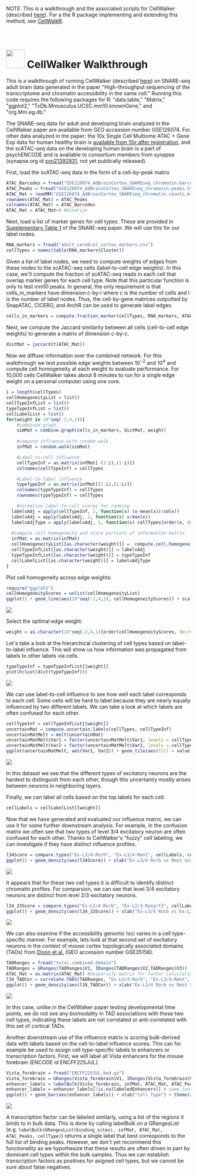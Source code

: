 NOTE: This is a walkthrough and the associated scripts for CellWalker (described [here](https://genomebiology.biomedcentral.com/articles/10.1186/s13059-021-02279-1)). For a the R package implementing and extending this method, see [CellWalkR](https://github.com/PFPrzytycki/CellWalkR).

<br>

<img src="WalkthroughFigures/cellwalker_icon.png" id="id" class="class" width="50" height="50" /> CellWalker Walkthrough
================

This is a walkthrough of running CellWalker (described [here](https://genomebiology.biomedcentral.com/articles/10.1186/s13059-021-02279-1)) on SNARE-seq adult brain data generated in the paper "High-throughput sequencing of the transcriptome and chromatin accessibility in the same cell." Running this code requires the following packages for R: "data.table," "Matrix," "ggplot2," "TxDb.Mmusculus.UCSC.mm10.knownGene," and "org.Mm.eg.db."

The SNARE-seq data for adult and developing brain analyzed in the CellWalker paper are available from GEO accession number GSE126074. For other data analyzed in the paper: the 10x Single Cell Multiome ATAC + Gene Exp data for human healthy brain is [available from 10x after registration](https://support.10xgenomics.com/single-cell-multiome-atac-gex/datasets/1.0.0/human_brain_3k), and the scATAC-seq data on the developing human brain is a part of psychENCODE and is available to consortium members from synapse (synapse.org id [syn21392931](https://www.synapse.org/#!Synapse:syn21392931), not yet publically released).

First, load the scATAC-seq data in the form of a cell-by-peak matrix

``` r
ATAC_Barcodes = fread("GSE126074_AdBrainCortex_SNAREseq_chromatin.barcodes.tsv.gz", header=FALSE)$V1
ATAC_Peaks = fread("GSE126074_AdBrainCortex_SNAREseq_chromatin.peaks.tsv.gz", header=FALSE)$V1
ATAC_Mat = readMM("GSE126074_AdBrainCortex_SNAREseq_chromatin.counts.mtx.gz")
rownames(ATAC_Mat) = ATAC_Peaks
colnames(ATAC_Mat) = ATAC_Barcodes
ATAC_Mat = ATAC_Mat>0 #binarize
```

Next, load a list of marker genes for cell types. These are provided in [Supplementary Table 1](https://www.ncbi.nlm.nih.gov/pmc/articles/PMC6893138/bin/NIHMS1539957-supplement-sup_tab1.xlsx) of the SNARE-seq paper. We will use this for our label nodes.

``` r
RNA_markers = fread("adult_cerebral_cortex_markers.csv")
cellTypes = names(table(RNA_markers$Cluster))
```

Given a list of label nodes, we need to compute weights of edges from these nodes to the scATAC-seq cells (label-to-cell edge weights). In this case, we'll compute the fraction of scATAC-seq reads in each cell that overlap marker genes for each cell type. Note that this particular function is only to test mm10 peaks. In general, the only requirement is that cells\_in\_markers have dimension c-by-l where c is the number of cells and l is the number of label nodes. Thus, the cell-by-gene matrices outputted by SnapATAC, CICERO, and ArchR can be used to generate label edges.

``` r
cells_in_markers = compute.fraction_marker(cellTypes, RNA_markers, ATAC_Mat)
```

Next, we compute the Jaccard similarity between all cells (cell-to-cell edge weights) to generate a matrix of dimension c-by-c.

``` r
distMat = jaccard(t(ATAC_Mat))
```

Now we diffuse information over the combined network. For this walkthrough we test possible edge weights between 10<sup>−2</sup> and 10<sup>4</sup> and compute cell homogeneity at each weight to evaluate performance. For 10,000 cells CellWalker takes about 8 minutes to run for a single edge weight on a personal computer using one core.

``` r
i = length(cellTypes)
cellHomogeneityList = list()
cellTypeInfList = list()
typeTypeInfList = list()
cellLabelList = list()
for(weight in 10^seq(-2,4,1)){
    #combined graph
    simMat = combine.graph(cells_in_markers, distMat, weight)
    
    #compute influence with random walk
    infMat = random.walk(simMat)

    #Label-to-cell influence
    cellTypeInf = as.matrix(infMat[-(1:i),(1:i)])
    colnames(cellTypeInf) = cellTypes

    #Label-to-label influence
    typeTypeInf = as.matrix(infMat[(1:i),(1:i)])
    colnames(typeTypeInf) = cellTypes
    rownames(typeTypeInf) = cellTypes

    #normalize label-to-cell scores for ranking
  labelsAdj = apply(cellTypeInf, 2, function(x) (x-mean(x))/sd(x))
  labelsAdj = apply(labelsAdj, 2, function(x) x/max(x))
  labelsAdjType = apply(labelsAdj, 1, function(x) cellTypes[order(x, decreasing = TRUE)][1])
    
  #compute cell homogeneity and store portions of information matrix
  infMat = as.matrix(infMat)
  cellHomogeneityList[[as.character(weight)]] =  compute.cell.homogeneity(cellTypes, labelsAdjType, infMat)
  cellTypeInfList[[as.character(weight)]] = labelsAdj
  typeTypeInfList[[as.character(weight)]] = typeTypeInf
  cellLabelList[[as.character(weight)]] = labelsAdjType
}
```

Plot cell homogeneity across edge weights:

``` r
require("ggplot2")
cellHomogeneityScores = unlist(cellHomogeneityList)
ggplot() + geom_line(aes(10^seq(-2,4,1), cellHomogeneityScores)) + scale_x_log10() + scale_y_log10() + theme_classic() + ylab("Predicted Cell Homogeneity") + xlab("Label Edge Weight")
```

![](WalkthroughFigures/CellHomogeneity.png)

Select the optimal edge weight:

``` r
weight = as.character(10^seq(-2,4,1)[order(cellHomogeneityScores, decreasing=TRUE)[1]])
```

Let's take a look at the hierarchical clustering of cell types based on label-to-label influence. This will show us how information was propagated from labels to other labels via cells.

``` r
typeTypeInf = typeTypeInfList[[weight]]
plot(hclust(dist(typeTypeInf)))
```

![](WalkthroughFigures/CellTypeClust.png)

We can use label-to-cell influence to see how well each label corresponds to each cell. Some cells will be hard to label because they are nearly equally influenced by two different labels. We can take a look at which labels are often confused for each other.

``` r
cellTypeInf = cellTypeInfList[[weight]]
uncertainMat = compute.uncertain.labels(cellTypes, cellTypeInf)
uncertainMatMelt = melt(uncertainMat)
uncertainMatMelt$Var1 = factor(uncertainMatMelt$Var1, levels = cellTypes)
uncertainMatMelt$Var2 = factor(uncertainMatMelt$Var2, levels = cellTypes)
ggplot(uncertainMatMelt, aes(Var1, Var2)) + geom_tile(aes(fill = value), colour = "black") +scale_fill_gradient(low = "white",high = "steelblue") + theme(axis.text.x = element_text(angle = 45, hjust=0), axis.title.x=element_blank(), axis.text.y = element_text(angle = 45), axis.title.y=element_blank()) + scale_x_discrete(position = "top") 
```

![](WalkthroughFigures/UncertainMat.png)

In this dataset we see that the different types of excitatory neurons are the hardest to distinguish from each other, though this uncertainty mostly arises between neurons in neighboring layers.

Finally, we can label all cells based on the top labels for each cell:

``` r
cellLabels = cellLabelList[[weight]]
```

Now that we have generated and evaluated our influence matrix, we can use it for some further downstream analysis. For example, in the confusion matrix we often see that two types of level 3/4 excitatory neuron are often confused for each other. Thanks to CellWalker's "fuzzy" cell labeling, we can investigate if they have distinct influence profiles.

``` r
l34Score = compare.types("Ex-L3/4-Rorb", "Ex-L3/4-Rmst", cellLabels, cellTypes, cellTypeInf)
ggplot() + geom_density(aes(l34Score)) + xlab("Ex-L3/4 Rorb vs Rmst Score")
```

![](WalkthroughFigures/Ex34_score.png)

It appears that for these two cell types it is difficult to identify distinct chromatin profiles. For comparsion, we can see that level 3/4 excitatory neurons are distinct from level 2/3 excitatory neurons.

``` r
l34_23Score = compare.types("Ex-L3/4-Rorb", "Ex-L2/3-Rasgrf2", cellLabels, cellTypes, cellTypeInf)
ggplot() + geom_density(aes(l34_23Score)) + xlab("Ex-L3/4 Rorb vs Ex-L2/3 Rasgrf2 Score")
```

![](WalkthroughFigures/Ex_34_23_score.png)

We can also examine if the accessibility genomic loci varies in a cell type-specific manner. For example, lets look at that second set of excitatory neurons in the context of mouse cortex topologically associated domains (TADs) from [Dixon et al.](http://chromosome.sdsc.edu/mouse/hi-c/download.html) (GEO accession number GSE35156).

``` r
TADRanges = fread("total.combined.domain")
TADRanges = GRanges(TADRanges$V1, IRanges(TADRanges$V2,TADRanges$V3))
ATAC_Mat = as.matrix(ATAC_Mat) #desparsify matrix for faster calculations
l34_TADCor = correlate.TADS(TADRanges, "Ex-L3/4-Rorb", "Ex-L3/4-Rmst", l34Score, cellLabels, ATAC_Mat, ATAC_Peaks)
ggplot() + geom_density(aes(l34_TADCor)) + xlab("Ex-L3/4 Rorb vs Rmst Score - Accessibility Correlation in TADs")
```

![](WalkthroughFigures/Ex34_score_TAD_cor.png)

In this case, unlike in the CellWalker paper testing developmental time points, we do not see any biomodality in TAD associations with these two cell types, indicating these labels are not correlated or anti-correlated with this set of cortical TADs.

Another downstream use of the influence matrix is scoring bulk-derived data with labels based on the cell-to-label influence scores. This can for example be used to assign cell type-specific labels to enhancers or transcription factors. First, we will label all Vista enhancers for the mouse forebrain (ENCODE id ENCFF225JUL).

``` r
Vista_forebrain = fread("ENCFF225JUL.bed.gz")
Vista_forebrain = GRanges(Vista_forebrain$V1, IRanges(Vista_forebrain$V2,Vista_forebrain$V3))
enhancer_labels = labelBulk(Vista_forebrain, infMat, ATAC_Mat, ATAC_Peaks, cellType)
enhancer_labels = enhancer_labels[!is.na(labeledEnhancers)] # some can't me mapped due to no overlap between bulk and single cell data
ggplot() + geom_bar(aes(enhancer_labels)) + xlab("Cell Type") + theme(axis.text.x = element_text(angle = 90, hjust = 1, vjust=.5))
```

![](WalkthroughFigures/vista_enhancers.png)

A transcription factor can be labeled similarly, using a list of the regions it binds to in bulk data. This is done by calling labelBulk on a GRangesList (e.g. `labelBulk(GRangesList(binding_sites), infMat, ATAC_Mat, ATAC_Peaks, cellType)`) returns a single label that best corresponds to the full list of binding peaks. However, we don't yet recommend this functionality as we hypothesize that these results are often driven in part by dominant cell types within the bulk samples. Thus we can establish transcription factors as positives for asigned cell types, but we cannot be sure about false negatives.
